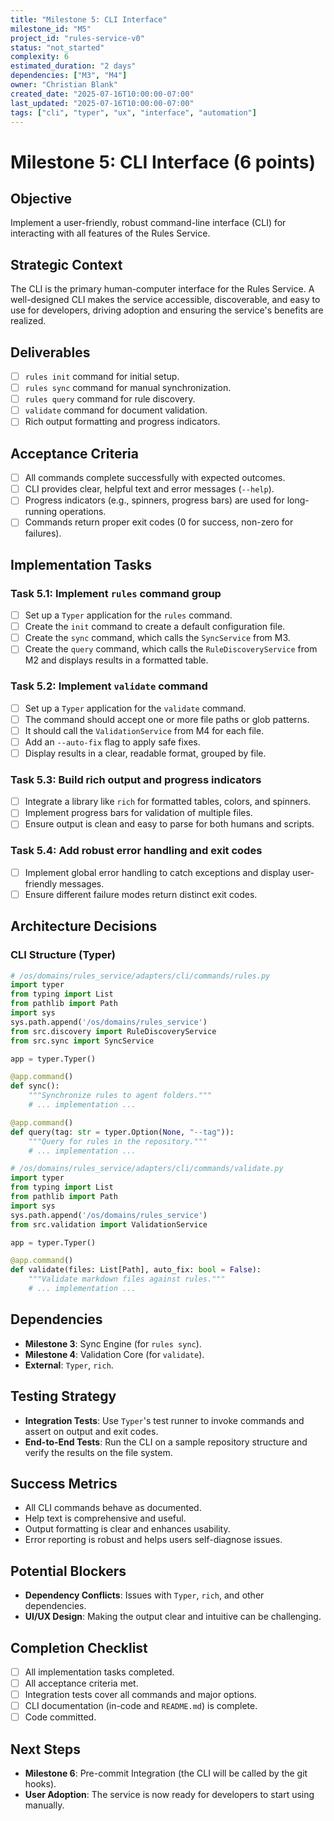 ```yaml
---
title: "Milestone 5: CLI Interface"
milestone_id: "M5"
project_id: "rules-service-v0"
status: "not_started"
complexity: 6
estimated_duration: "2 days"
dependencies: ["M3", "M4"]
owner: "Christian Blank"
created_date: "2025-07-16T10:00:00-07:00"
last_updated: "2025-07-16T10:00:00-07:00"
tags: ["cli", "typer", "ux", "interface", "automation"]
---
```


# **Milestone 5: CLI Interface (6 points)**

## **Objective**
Implement a user-friendly, robust command-line interface (CLI) for interacting with all features of the Rules Service.

## **Strategic Context**
The CLI is the primary human-computer interface for the Rules Service. A well-designed CLI makes the service accessible, discoverable, and easy to use for developers, driving adoption and ensuring the service's benefits are realized.

## **Deliverables**
- [ ] `rules init` command for initial setup.
- [ ] `rules sync` command for manual synchronization.
- [ ] `rules query` command for rule discovery.
- [ ] `validate` command for document validation.
- [ ] Rich output formatting and progress indicators.

## **Acceptance Criteria**
- [ ] All commands complete successfully with expected outcomes.
- [ ] CLI provides clear, helpful text and error messages (`--help`).
- [ ] Progress indicators (e.g., spinners, progress bars) are used for long-running operations.
- [ ] Commands return proper exit codes (0 for success, non-zero for failures).

## **Implementation Tasks**

### **Task 5.1: Implement `rules` command group**
- [ ] Set up a `Typer` application for the `rules` command.
- [ ] Create the `init` command to create a default configuration file.
- [ ] Create the `sync` command, which calls the `SyncService` from M3.
- [ ] Create the `query` command, which calls the `RuleDiscoveryService` from M2 and displays results in a formatted table.

### **Task 5.2: Implement `validate` command**
- [ ] Set up a `Typer` application for the `validate` command.
- [ ] The command should accept one or more file paths or glob patterns.
- [ ] It should call the `ValidationService` from M4 for each file.
- [ ] Add an `--auto-fix` flag to apply safe fixes.
- [ ] Display results in a clear, readable format, grouped by file.

### **Task 5.3: Build rich output and progress indicators**
- [ ] Integrate a library like `rich` for formatted tables, colors, and spinners.
- [ ] Implement progress bars for validation of multiple files.
- [ ] Ensure output is clean and easy to parse for both humans and scripts.

### **Task 5.4: Add robust error handling and exit codes**
- [ ] Implement global error handling to catch exceptions and display user-friendly messages.
- [ ] Ensure different failure modes return distinct exit codes.

## **Architecture Decisions**

### **CLI Structure (Typer)**
```python
# /os/domains/rules_service/adapters/cli/commands/rules.py
import typer
from typing import List
from pathlib import Path
import sys
sys.path.append('/os/domains/rules_service')
from src.discovery import RuleDiscoveryService
from src.sync import SyncService

app = typer.Typer()

@app.command()
def sync():
    """Synchronize rules to agent folders."""
    # ... implementation ...

@app.command()
def query(tag: str = typer.Option(None, "--tag")):
    """Query for rules in the repository."""
    # ... implementation ...

# /os/domains/rules_service/adapters/cli/commands/validate.py
import typer
from typing import List
from pathlib import Path
import sys
sys.path.append('/os/domains/rules_service')
from src.validation import ValidationService

app = typer.Typer()

@app.command()
def validate(files: List[Path], auto_fix: bool = False):
    """Validate markdown files against rules."""
    # ... implementation ...
```

## **Dependencies**
- **Milestone 3**: Sync Engine (for `rules sync`).
- **Milestone 4**: Validation Core (for `validate`).
- **External**: `Typer`, `rich`.

## **Testing Strategy**
- **Integration Tests**: Use `Typer`'s test runner to invoke commands and assert on output and exit codes.
- **End-to-End Tests**: Run the CLI on a sample repository structure and verify the results on the file system.

## **Success Metrics**
- All CLI commands behave as documented.
- Help text is comprehensive and useful.
- Output formatting is clear and enhances usability.
- Error reporting is robust and helps users self-diagnose issues.

## **Potential Blockers**
- **Dependency Conflicts**: Issues with `Typer`, `rich`, and other dependencies.
- **UI/UX Design**: Making the output clear and intuitive can be challenging.

## **Completion Checklist**
- [ ] All implementation tasks completed.
- [ ] All acceptance criteria met.
- [ ] Integration tests cover all commands and major options.
- [ ] CLI documentation (in-code and `README.md`) is complete.
- [ ] Code committed.

## **Next Steps**
- **Milestone 6**: Pre-commit Integration (the CLI will be called by the git hooks).
- **User Adoption**: The service is now ready for developers to start using manually.
